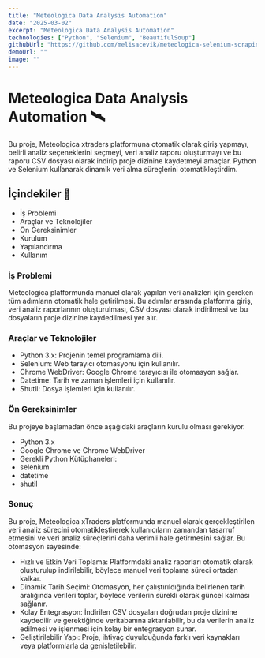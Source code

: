```yaml
---
title: "Meteologica Data Analysis Automation"
date: "2025-03-02"
excerpt: "Meteologica Data Analysis Automation"
technologies: ["Python", "Selenium", "BeautifulSoup"]
githubUrl: "https://github.com/melisacevik/meteologica-selenium-scraping"
demoUrl: ""
image: ""
---
```


# Meteologica Data Analysis Automation 🛰️

Bu proje, Meteologica xtraders platformuna otomatik olarak giriş yapmayı, belirli analiz seçeneklerini seçmeyi, veri analiz raporu oluşturmayı ve bu raporu CSV dosyası olarak indirip proje dizinine kaydetmeyi amaçlar. 
Python ve Selenium kullanarak dinamik veri alma süreçlerini otomatikleştirdim.

## İçindekiler 🚀
- İş Problemi
- Araçlar ve Teknolojiler
- Ön Gereksinimler
- Kurulum
- Yapılandırma
- Kullanım

### İş Problemi

Meteologica platformunda manuel olarak yapılan veri analizleri için gereken tüm adımların otomatik hale getirilmesi. 
Bu adımlar arasında platforma giriş, veri analiz raporlarının oluşturulması, CSV dosyası olarak indirilmesi ve bu dosyaların proje dizinine kaydedilmesi yer alır.

### Araçlar ve Teknolojiler

- Python 3.x: Projenin temel programlama dili.
- Selenium: Web tarayıcı otomasyonu için kullanılır.
- Chrome WebDriver: Google Chrome tarayıcısı ile otomasyon sağlar.
- Datetime: Tarih ve zaman işlemleri için kullanılır.
- Shutil: Dosya işlemleri için kullanılır.

### Ön Gereksinimler
Bu projeye başlamadan önce aşağıdaki araçların kurulu olması gerekiyor.

- Python 3.x
- Google Chrome ve Chrome WebDriver
- Gerekli Python Kütüphaneleri:
- selenium
- datetime
- shutil

### Sonuç

Bu proje, Meteologica xTraders platformunda manuel olarak gerçekleştirilen veri analiz sürecini otomatikleştirerek kullanıcıların zamandan tasarruf etmesini ve veri analiz süreçlerini daha verimli hale getirmesini sağlar. 
Bu otomasyon sayesinde:

- Hızlı ve Etkin Veri Toplama: Platformdaki analiz raporları otomatik olarak oluşturulup indirilebilir, böylece manuel veri toplama süreci ortadan kalkar.
- Dinamik Tarih Seçimi: Otomasyon, her çalıştırıldığında belirlenen tarih aralığında verileri toplar, böylece verilerin sürekli olarak güncel kalması sağlanır.
- Kolay Entegrasyon: İndirilen CSV dosyaları doğrudan proje dizinine kaydedilir ve gerektiğinde veritabanına aktarılabilir, bu da verilerin analiz edilmesi ve işlenmesi için kolay bir entegrasyon sunar.
- Geliştirilebilir Yapı: Proje, ihtiyaç duyulduğunda farklı veri kaynakları veya platformlarla da genişletilebilir.

